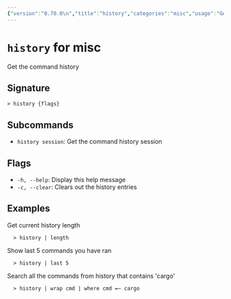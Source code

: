 ```yaml
---
{"version":"0.70.0\n","title":"history","categories":"misc","usage":"Get the command history\n"}
---
```

<!-- THIS FILE IS GENERATED BY update_book_commands.cjs USING NUSHELL'S HELP COMMANDS.
REFRAIN FROM EDITING IT MANUALLY.-->
# <code>history</code> for misc

<div class='command-title'>Get the command history</div>

## Signature

```> history {flags}```

## Subcommands

 * ```history session```: Get the command history session
## Flags

 * ```-h, --help```: Display this help message
 * ```-c, --clear```: Clears out the history entries
## Examples

  Get current history length
```shell
  > history | length
```
  Show last 5 commands you have ran
```shell
  > history | last 5
```
  Search all the commands from history that contains 'cargo'
```shell
  > history | wrap cmd | where cmd =~ cargo
```


